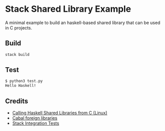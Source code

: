 # Stack Shared Library Example

A minimal example to build an haskell-based shared library
that can be used in C projects.

## Build

```sh
stack build
```

## Test

```sh
$ python3 test.py
Hello Haskell!
```

## Credits

- [Calling Haskell Shared Libraries from C (Linux)](https://www.vex.net/~trebla/haskell/so.xhtml)
- [Cabal foreign libraries](http://qnikst.github.io/posts/2018-05-02-cabal-foreign-library.html)
- [Stack Integration Tests](https://github.com/commercialhaskell/stack/blob/master/test/integration/tests/internal-libraries/files/files.cabal)
